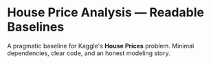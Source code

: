 # House Price Analysis — Readable Baselines

A pragmatic baseline for Kaggle's **House Prices** problem.
Minimal dependencies, clear code, and an honest modeling story.